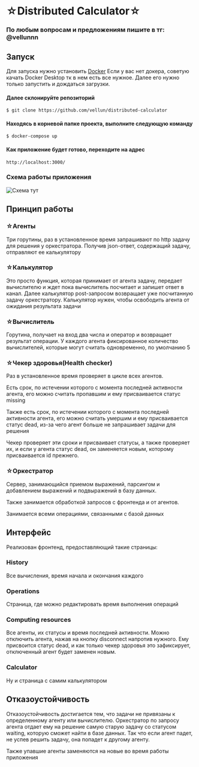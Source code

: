 # ☆Distributed Calculator☆

### По любым вопросам и предложениям пишите в тг: @vellunnn

## Запуск

Для запуска нужно установить [Docker](https://docs.docker.com/compose/install/)
Если у вас нет докера, советую качать Docker Desktop тк в нем есть все нужное. Далее его нужно только запустить и дождаться загрузки.

#### Далее склонируйте репозиторий

```
$ git clone https://github.com/vellun/distributed-calculator
```

#### Находясь в корневой папке проекта, выполните следующую команду

```
$ docker-compose up
```

#### Как приложение будет готово, переходите на адрес

```
http://localhost:3000/
```

### Схема работы приложения

![Схема тут](https://github.com/vellun/distributed-calculator/blob/main/docs/calc-scheme.png?raw=true)

## Принцип работы

### ☆Агенты

Три горутины, раз в установленное время запрашивают по http задачу для решения у оркестратора. Получив json-ответ, содержащий задачу, отправляют ее калькулятору

### ☆Калькулятор

Это просто функция, которая принимает от агента задачу, передает вычислителю и ждет пока вычислитель посчитает и запишет ответ в канал. Далее калькулятор post-запросом возвращает уже посчитанную задачу оркестратору. Калькулятор нужен, чтобы освободить агента от ожидания результата задачи

### ☆Вычислитель

Горутина, получает на вход два числа и оператор и возвращает результат операции. У каждого агента фиксированное количество вычислителей, которые могут считать одновременно, по умолчанию 5

### ☆Чекер здоровья(Health checker)

Раз в установленное время проверяет в цикле всех агентов.

Есть срок, по истечении которого с момента последней активности агента, его можно считать пропавшим и ему присваивается статус missing

Также есть срок, по истечении которого с момента последней активности агента, его можно считать умершим и ему присваивается статус dead, из-за чего агент больше не запрашивает задачи для решения

Чекер проверяет эти сроки и присваивает статусы, а также проверяет их, и если у агента статус dead, он заменяется новым, которому присваивается id прежнего.

### ☆Оркестратор

Сервер, занимающийся приемом выражений, парсингом и добавлением выражений и подвыражений в базу данных.

Также занимается обработкой запросов с фронтенда и от агентов.

Занимается всеми операциями, связанными с базой данных

## Интерфейс

Реализован фронтенд, предоставляющий такие страницы:

### History

Все вычисления, время начала и окончания каждого

### Operations

Страница, где можно редактировать время выполнения операций

### Computing resources

Все агенты, их статусы и время последней активности.
Можно отключить агента, нажав на кнопку disconnect напротив нужного. Ему присвоится статус dead, и как только чекер здоровья это зафиксирует, отключенный агент будет заменен новым.

### Calculator

Ну и страница с самим калькулятором

## Отказоустойчивость

Отказоустойчивость достигается тем, что задачи не привязаны к определенному агенту или вычислителю. Оркестратор по запросу агента отдает ему на решение самую старую задачу со статусом waiting, которую сможет найти в базе данных. Так что если агент падет, не успев решить задачу, она попадет к другому агенту.

Также упавшие агенты заменяются на новые во время работы приложения
